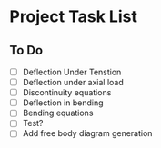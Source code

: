 # Project Task List

## To Do

- [ ] Deflection Under Tenstion
- [ ] Deflection under axial load
- [ ] Discontinuity equations
- [ ] Deflection in bending
- [ ] Bending equations
- [ ] Test?
- [ ] Add free body diagram generation